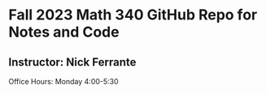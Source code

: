 # Fall 2023 Math 340 GitHub Repo for Notes and Code
## Instructor: Nick Ferrante
Office Hours: Monday 4:00-5:30
